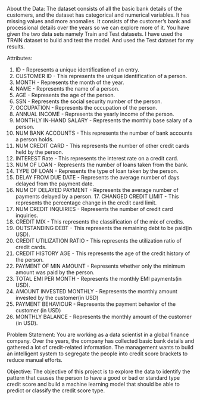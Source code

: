 
About the Data: 
The dataset consists of all the basic bank details of the customers, and the dataset has categorical and numerical variables. It has missing values and more anomalies. It consists of the customer’s bank and processional details over the years so we can explore more of it. You have given the two data sets namely Train and Test datasets. I have used the TRAIN dataset to build and test the model. And used the Test dataset for my results.

Attributes: 
1. ID - Represents a unique identification of an entry.
 2. CUSTOMER ID - This represents the unique identification of a person. 
3. MONTH - Represents the month of the year. 
4. NAME - Represents the name of a person. 
5. AGE - Represents the age of the person. 
6. SSN - Represents the social security number of the person.
 7. OCCUPATION - Represents the occupation of the person. 
8. ANNUAL INCOME - Represents the yearly income of the person.
 9. MONTHLY IN-HAND SALARY - Represents the monthly base salary of a person. 
10. NUM BANK ACCOUNTS - This represents the number of bank accounts a person holds. 
11. NUM CREDIT CARD - This represents the number of other credit cards held by the person.
 12. INTEREST Rate - This represents the interest rate on a credit card.
 13. NUM OF LOAN - Represents the number of loans taken from the bank. 
14. TYPE OF LOAN - Represents the type of loan taken by the person. 
15. DELAY FROM DUE DATE - Represents the average number of days delayed from the payment date. 
16. NUM OF DELAYED PAYMENT - Represents the average number of payments delayed by a person. 17. CHANGED CREDIT LIMIT - This represents the percentage change in the credit card limit. 
18. NUM CREDIT INQUIRIES - Represents the number of credit card inquiries. 
19. CREDIT MIX - This represents the classification of the mix of credits. 
20. OUTSTANDING DEBT - This represents the remaining debt to be paid(in USD). 
21. CREDIT UTILIZATION RATIO - This represents the utilization ratio of credit cards. 
22. CREDIT HISTORY AGE - This represents the age of the credit history of the person.
 23. PAYMENT OF MIN AMOUNT - Represents whether only the minimum amount was paid by the person.
 24. TOTAL EMI PER MONTH - Represents the monthly EMI payments(in USD).
 25. AMOUNT INVESTED MONTHLY - Represents the monthly amount invested by the customer(in USD) 
26. PAYMENT BEHAVIOUR - Represents the payment behavior of the customer (in USD)
 27. MONTHLY BALANCE - Represents the monthly amount of the customer (in USD).

Problem Statement:
You are working as a data scientist in a global finance company. Over the years, the company has collected basic bank details and gathered a lot of credit-related information. The management wants to build an intelligent system to segregate the people into credit score brackets to reduce manual efforts.

Objective:
The objective of this project is to explore the data to identify the pattern that causes the person to have a good or bad or standard type credit score and build a machine learning model that should be able to predict or classify the credit score type.

